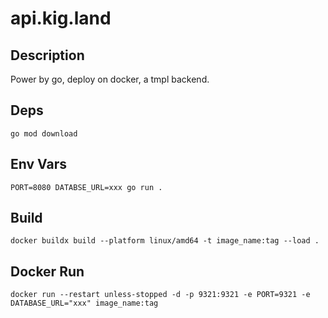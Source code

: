 # api.kig.land

## Description

Power by go, deploy on docker, a tmpl backend.

## Deps

```shell
go mod download
```

## Env Vars

```shell
PORT=8080 DATABSE_URL=xxx go run .
```

## Build

```shell
docker buildx build --platform linux/amd64 -t image_name:tag --load .
```

## Docker Run

```shell
docker run --restart unless-stopped -d -p 9321:9321 -e PORT=9321 -e DATABASE_URL="xxx" image_name:tag
```